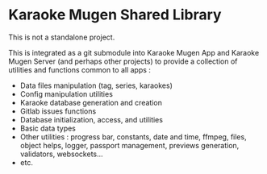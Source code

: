 # Karaoke Mugen Shared Library

This is not a standalone project.

This is integrated as a git submodule into Karaoke Mugen App and Karaoke Mugen Server (and perhaps other projects) to provide a collection of utilities and functions common to all apps :

- Data files manipulation (tag, series, karaokes)
- Config manipulation utilities
- Karaoke database generation and creation
- Gitlab issues functions
- Database initialization, access, and utilities
- Basic data types
- Other utilities : progress bar, constants, date and time, ffmpeg, files, object helps, logger, passport management, previews generation, validators, websockets...
- etc.
